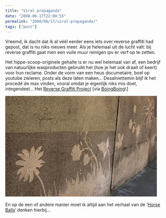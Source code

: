```yaml
---
title: "Viral propaganda"
date: "2008-06-17T22:00:55"
permalink: "2008/06/17/viral-propaganda/"
tags: ["post"]
---
```

Vreemd, ik dacht dat ik al véél eerder eens iets over reverse graffiti had gepost, dat is nu niks nieuws meer. Als je helemaal uit de lucht valt: bij reverse graffiti gaat men een vuile muur reinigen ipv er verf op te zetten.

Het hippe-scoop-originele gehalte is er nu wel helemaal van af, een bedrijf van natuurlijke wasproducten gebruikt het (hoe je het ook draait of keert) voor hun reclame. Onder de vorm van een heus documetaire, boel op youtube zwieren, posts als deze laten maken… Desalniettemin blijf ik het procedé de max vinden, vooral omdat je eigenlijk niks mis doet, integendeel… Het [Reverse Graffiti Project](http://www.reversegraffitiproject.com/ "http://www.reversegraffitiproject.com/") \[via [BoingBoing](http://www.boingboing.net/2008/06/16/short-documentary-on-1.html "http://www.boingboing.net/2008/06/16/short-documentary-on-1.html")\]

[![](/images/blog/2008/06/photo16.jpg "Reverse graffiti")](http://www.reversegraffitiproject.com/)

En op de een of andere manier moet ik altijd aan het verhaal van de ‘[Horse Balls](http://www.pludie.com/horseballs.html "http://www.pludie.com/horseballs.html")‘ denken hierbij…
